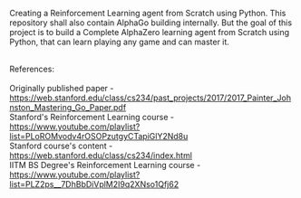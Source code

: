 Creating a Reinforcement Learning agent from Scratch using Python. This repository shall also contain AlphaGo building internally. But the goal of this 
project is to build a Complete AlphaZero learning agent from Scratch using Python, that can learn playing any game and can master it.
<br>
<br>

References:<br>
<br>
Originally published paper - https://web.stanford.edu/class/cs234/past_projects/2017/2017_Painter_Johnston_Mastering_Go_Paper.pdf <br>
Stanford's Reinforcement Learning course - https://www.youtube.com/playlist?list=PLoROMvodv4rOSOPzutgyCTapiGlY2Nd8u <br> 
Stanford course's content - https://web.stanford.edu/class/cs234/index.html <br>
IITM BS Degree's Reinforcement Learning course - https://www.youtube.com/playlist?list=PLZ2ps__7DhBbDiVplM2I9q2XNso1Qfj62 <br>
